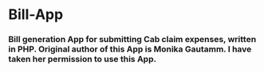 # Bill-App
### Bill generation App for submitting Cab claim expenses, written in PHP. Original author of this App is Monika Gautamm. I have taken her permission to use this App.
